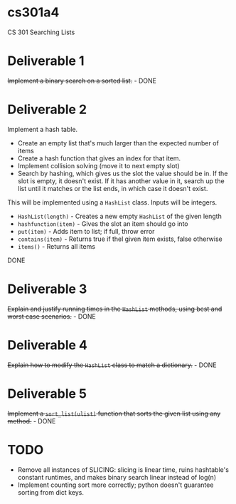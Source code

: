 # cs301a4
CS 301 Searching Lists

# Deliverable 1
~~Implement a binary search on a sorted list.~~ - DONE

# Deliverable 2
Implement a hash table.

* Create an empty list that's much larger than the expected number of items
* Create a hash function that gives an index for that item.
* Implement collision solving (move it to next empty slot)
* Search by hashing, which gives us the slot the value should be in. If the slot is empty, it doesn't exist. If it has another value in it, search up the list until it matches or the list ends, in which case it doesn't exist.

This will be implemented using a `HashList` class. Inputs will be integers.

* `HashList(length)` - Creates a new empty `HashList` of the given length
* `hashfunction(item)` - Gives the slot an item should go into
* `put(item)` - Adds item to list; if full, throw error
* `contains(item)` - Returns true if thel given item exists, false otherwise
* `items()` - Returns all items

DONE

# Deliverable 3

~~Explain and justify running times in the `HashList` methods, using best and worst case scenarios.~~ - DONE

# Deliverable 4

~~Explain how to modify the `HashList` class to match a dictionary.~~ - DONE

# Deliverable 5

~~Implement a `sort_list(ulist)` function that sorts the given list using any method.~~ - DONE

# TODO

* Remove all instances of SLICING: slicing is linear time, ruins hashtable's constant runtimes, and makes binary search linear instead of log(n)
* Implement counting sort more correctly; python doesn't guarantee sorting from dict keys.
